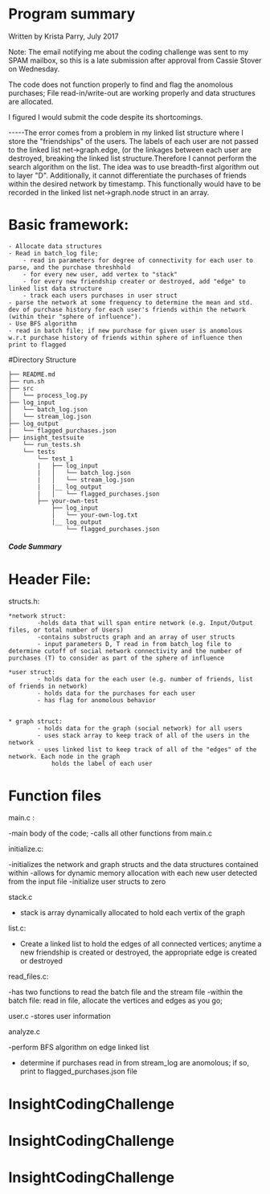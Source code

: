 # Program summary

Written by Krista Parry, July 2017

Note: The email notifying me about the coding challenge was sent to my SPAM mailbox, so this is a late submission after approval from Cassie Stover on Wednesday. 

The code does not function properly to find and flag the anomolous purchases; File read-in/write-out are working properly and data structures are allocated.

I figured I would submit the code despite its shortcomings.  

-----The error comes from a problem in my linked list structure where I store the "friendships" of the users. The labels of each user are not passed 
to the linked list net->graph.edge, (or the linkages between each user are destroyed, breaking the linked list structure.Therefore I cannot perform 
the search algorithm on the list. The idea was to use breadth-first algorithm out to layer "D". Additionally, it cannot differentiate the purchases 
of friends within the desired network by timestamp. This functionally would have to be recorded in the linked list net->graph.node struct in an array. 



# Basic framework:

    - Allocate data structures
    - Read in batch_log file; 
        - read in parameters for degree of connectivity for each user to parse, and the purchase threshhold
        - for every new user, add vertex to "stack"
        - for every new friendship creater or destroyed, add "edge" to linked list data structure
        - track each users purchases in user struct
    - parse the network at some frequency to determine the mean and std. dev of purchase history for each user's friends within the network (within their "sphere of influence"). 
    - Use BFS algorithm 
    - read in batch file; if new purchase for given user is anomolous w.r.t purchase history of friends within sphere of influence then print to flagged 


#Directory Structure

    ├── README.md 
    ├── run.sh
    ├── src
    │   └── process_log.py
    ├── log_input
    │   └── batch_log.json
    │   └── stream_log.json
    ├── log_output
    |   └── flagged_purchases.json
    ├── insight_testsuite
        └── run_tests.sh
        └── tests
            └── test_1
            |   ├── log_input
            |   │   └── batch_log.json
            |   │   └── stream_log.json
            |   |__ log_output
            |   │   └── flagged_purchases.json
            ├── your-own-test
                ├── log_input
                │   └── your-own-log.txt
                |__ log_output
                    └── flagged_purchases.json

##### Code Summary

# Header File: 
	
structs.h:

    *network struct:
            -holds data that will span entire network (e.g. Input/Output files, or total number of Users)
            -contains substructs graph and an array of user structs
            - input parameters D, T read in from batch_log file to determine cutoff of social network connectivity and the number of purchases (T) to consider as part of the sphere of influence 

    *user struct:
            - holds data for the each user (e.g. number of friends, list of friends in network)
            - holds data for the purchases for each user
            - has flag for anomolous behavior


    * graph struct: 
            - holds data for the graph (social network) for all users
            - uses stack array to keep track of all of the users in the network
            - uses linked list to keep track of all of the "edges" of the network. Each node in the graph
                holds the label of each user
# Function files

main.c :

-main body of the code;
-calls all other functions from main.c


initialize.c:
    
-initializes the network and graph structs and the data structures contained within
-allows for dynamic memory allocation with each new user detected from the input file
-initialize user structs to zero

stack.c
- stack is array dynamically allocated to hold each vertix of the graph 


list.c:

- Create a linked list to hold the edges of all connected vertices; anytime a new friendship is created or destroyed, the appropriate edge is created or destroyed

read_files.c:

-has two functions to read the batch file and the stream file
-within the batch file: read in file, allocate the vertices and edges as you go;

user.c
-stores user information

analyze.c

-perform BFS algorithm on edge linked list
- determine if purchases read in from stream_log are anomolous; if so, print to flagged_purchases.json file





# InsightCodingChallenge
# InsightCodingChallenge
# InsightCodingChallenge
